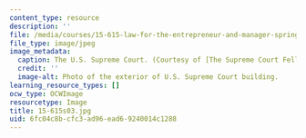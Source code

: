 ```yaml
---
content_type: resource
description: ''
file: /media/courses/15-615-law-for-the-entrepreneur-and-manager-spring-2003/6fc04c8bcfc3ad96ead69240014c1288_15-615s03.jpg
file_type: image/jpeg
image_metadata:
  caption: The U.S. Supreme Court. (Courtesy of [The Supreme Court Fellows Program](http://www.supremecourt.gov/fellows/default.aspx).)
  credit: ''
  image-alt: Photo of the exterior of U.S. Supreme Court building.
learning_resource_types: []
ocw_type: OCWImage
resourcetype: Image
title: 15-615s03.jpg
uid: 6fc04c8b-cfc3-ad96-ead6-9240014c1288
---
```

